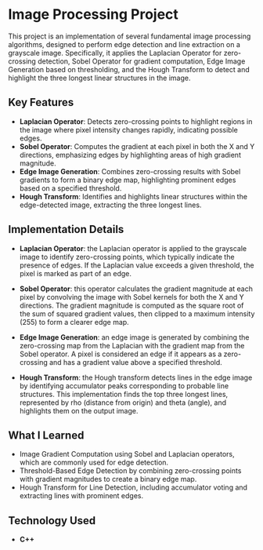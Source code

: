 # **Image Processing Project**

This project is an implementation of several fundamental image processing algorithms, designed to perform edge detection and line extraction on a grayscale image. Specifically, it applies the Laplacian Operator for zero-crossing detection, Sobel Operator for gradient computation, Edge Image Generation based on thresholding, and the Hough Transform to detect and highlight the three longest linear structures in the image.

## **Key Features**

* **Laplacian Operator**: Detects zero-crossing points to highlight regions in the image where pixel intensity changes rapidly, indicating possible edges.
* **Sobel Operator**: Computes the gradient at each pixel in both the X and Y directions, emphasizing edges by highlighting areas of high gradient magnitude.
* **Edge Image Generation**: Combines zero-crossing results with Sobel gradients to form a binary edge map, highlighting prominent edges based on a specified threshold.
* **Hough Transform**: Identifies and highlights linear structures within the edge-detected image, extracting the three longest lines.

## **Implementation Details**

* **Laplacian Operator**: the Laplacian operator is applied to the grayscale image to identify zero-crossing points, which typically indicate the presence of edges. If the Laplacian value exceeds a given threshold, the pixel is marked as part of an edge.

* **Sobel Operator**: this operator calculates the gradient magnitude at each pixel by convolving the image with Sobel kernels for both the X and Y directions. The gradient magnitude is computed as the square root of the sum of squared gradient values, then clipped to a maximum intensity (255) to form a clearer edge map.

* **Edge Image Generation**: an edge image is generated by combining the zero-crossing map from the Laplacian with the gradient map from the Sobel operator. A pixel is considered an edge if it appears as a zero-crossing and has a gradient value above a specified threshold.

* **Hough Transform**: the Hough transform detects lines in the edge image by identifying accumulator peaks corresponding to probable line structures. This implementation finds the top three longest lines, represented by rho (distance from origin) and theta (angle), and highlights them on the output image.

## **What I Learned**
* Image Gradient Computation using Sobel and Laplacian operators, which are commonly used for edge detection.
* Threshold-Based Edge Detection by combining zero-crossing points with gradient magnitudes to create a binary edge map.
* Hough Transform for Line Detection, including accumulator voting and extracting lines with prominent edges.

## **Technology Used**
* **C++**
